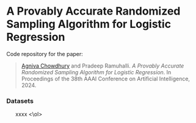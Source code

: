 # A Provably Accurate Randomized Sampling Algorithm for Logistic Regression
 Code repository for the paper:

> <a href="https://agnivac.github.io/">Agniva Chowdhury</a> and Pradeep Ramuhalli. <em>A Provably Accurate Randomized Sampling Algorithm for Logistic Regression</em>. In Proceedings of the 38th AAAI Conference on Artificial Intelligence, 2024.

### Datasets

<ol> xxxx <\ol>

